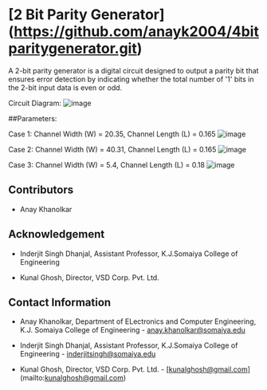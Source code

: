 # [2 Bit Parity Generator] (https://github.com/anayk2004/4bitparitygenerator.git)
A 2-bit parity generator is a digital circuit designed to output a parity bit that ensures error detection by indicating whether the total number of '1' bits in the 2-bit input data is even or odd.

Circuit Diagram:
![image](https://github.com/user-attachments/assets/700f30b7-2d64-470a-b991-23c9bdc205cf)

##Parameters:

Case 1: Channel Width (W) = 20.35, Channel Length (L) = 0.165
![image](https://github.com/user-attachments/assets/79f43caa-a8b5-4e9c-b7f3-c619dae8b33b)


Case 2: Channel Width (W) = 40.31, Channel Length (L) = 0.165
![image](https://github.com/user-attachments/assets/45b44284-1778-48f2-9a1d-5acf7de5483c)


Case 3: Channel Width (W) = 5.4, Channel Length (L) = 0.18
![image](https://github.com/user-attachments/assets/0529e753-02db-4cb6-aff4-584c51120fc3)

## Contributors

* Anay Khanolkar

## Acknowledgement

* Inderjit Singh Dhanjal, Assistant Professor, K.J.Somaiya College of Engineering

* Kunal Ghosh, Director, VSD Corp. Pvt. Ltd.

## Contact Information

* Anay Khanolkar, Department of ELectronics and Computer Engineering, K.J. Somaiya College of Engineering - [anay.khanolkar@somaiya.edu](url)
  
* Inderjit Singh Dhanjal, Assistant Professor, K.J.Somaiya College of Engineering - [inderjitsingh@somaiya.edu](url)
  
* Kunal Ghosh, Director, VSD Corp. Pvt. Ltd. - [[kunalghosh@gmail.com]](url)(mailto:kunalghosh@gmail.com)




